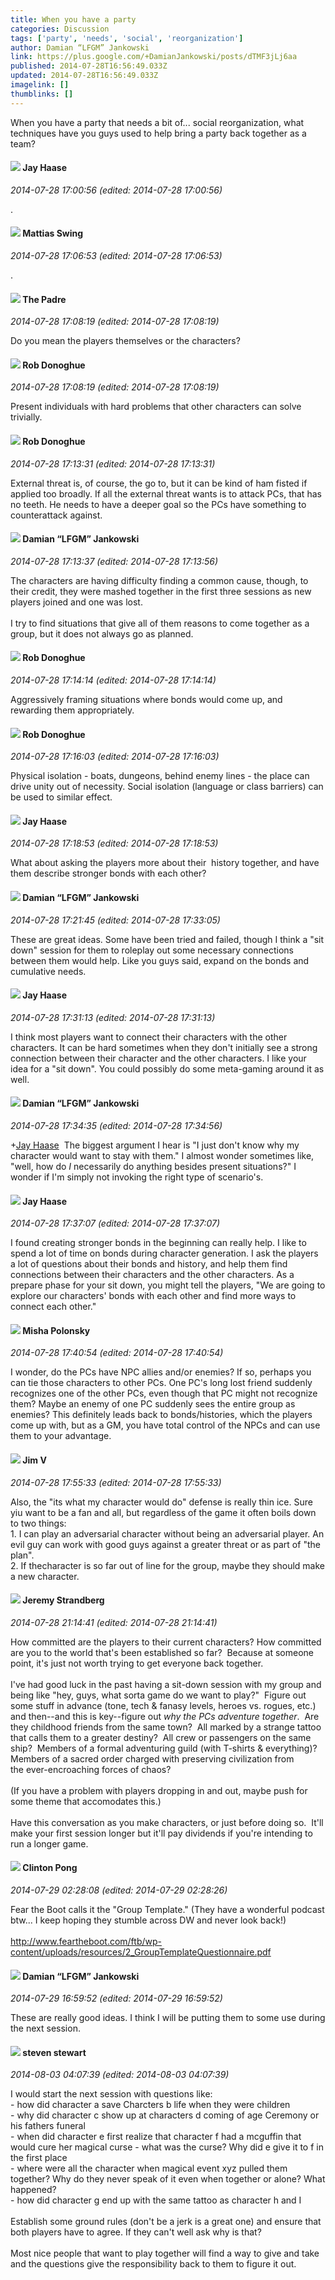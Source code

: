 ```yaml
---
title: When you have a party
categories: Discussion
tags: ['party', 'needs', 'social', 'reorganization']
author: Damian “LFGM” Jankowski
link: https://plus.google.com/+DamianJankowski/posts/dTMF3jLj6aa
published: 2014-07-28T16:56:49.033Z
updated: 2014-07-28T16:56:49.033Z
imagelink: []
thumblinks: []
---
```


When you have a party that needs a bit of... social reorganization, what techniques have you guys used to help bring a party back together as a team?
<div id='comment z13bvzqqukvuspyit04cgpyieti2cz0ojt00k'>
  <h4><img src='{{site.baseurl}}//images/avatars/104270781828973595017_photo.jpg'> Jay Haase</h4>
      <p><cite>2014-07-28 17:00:56 (edited: 2014-07-28 17:00:56)</cite></p>
        <p>.</p>
</div>
        

<div id='comment z13bvzqqukvuspyit04cgpyieti2cz0ojt00k'>
  <h4><img src='{{site.baseurl}}//images/avatars/111211377584991410802_photo.jpg'> Mattias Swing</h4>
      <p><cite>2014-07-28 17:06:53 (edited: 2014-07-28 17:06:53)</cite></p>
        <p>.</p>
</div>
        

<div id='comment z13bvzqqukvuspyit04cgpyieti2cz0ojt00k'>
  <h4><img src='{{site.baseurl}}//images/avatars/102953378950954656315_photo.jpg'> The Padre</h4>
      <p><cite>2014-07-28 17:08:19 (edited: 2014-07-28 17:08:19)</cite></p>
        <p>Do you mean the players themselves or the characters?</p>
</div>
        

<div id='comment z13bvzqqukvuspyit04cgpyieti2cz0ojt00k'>
  <h4><img src='{{site.baseurl}}//images/avatars/104915224203075819082_photo.jpg'> Rob Donoghue</h4>
      <p><cite>2014-07-28 17:08:19 (edited: 2014-07-28 17:08:19)</cite></p>
        <p>Present individuals with hard problems that other characters can solve trivially.</p>
</div>
        

<div id='comment z13bvzqqukvuspyit04cgpyieti2cz0ojt00k'>
  <h4><img src='{{site.baseurl}}//images/avatars/104915224203075819082_photo.jpg'> Rob Donoghue</h4>
      <p><cite>2014-07-28 17:13:31 (edited: 2014-07-28 17:13:31)</cite></p>
        <p>External threat is, of course, the go to, but it can be kind of ham fisted if applied too broadly. If all the external threat wants is to attack PCs, that has no teeth. He needs to have a deeper goal so the PCs have something to counterattack against.</p>
</div>
        

<div id='comment z13bvzqqukvuspyit04cgpyieti2cz0ojt00k'>
  <h4><img src='{{site.baseurl}}//images/avatars/100476170927206311405_photo.jpg'> Damian “LFGM” Jankowski</h4>
      <p><cite>2014-07-28 17:13:37 (edited: 2014-07-28 17:13:56)</cite></p>
        <p>The characters are having difficulty finding a common cause, though, to their credit, they were mashed together in the first three sessions as new players joined and one was lost.<br /><br />I try to find situations that give all of them reasons to come together as a group, but it does not always go as planned.</p>
</div>
        

<div id='comment z13bvzqqukvuspyit04cgpyieti2cz0ojt00k'>
  <h4><img src='{{site.baseurl}}//images/avatars/104915224203075819082_photo.jpg'> Rob Donoghue</h4>
      <p><cite>2014-07-28 17:14:14 (edited: 2014-07-28 17:14:14)</cite></p>
        <p>Aggressively framing situations where bonds would come up, and rewarding them appropriately.</p>
</div>
        

<div id='comment z13bvzqqukvuspyit04cgpyieti2cz0ojt00k'>
  <h4><img src='{{site.baseurl}}//images/avatars/104915224203075819082_photo.jpg'> Rob Donoghue</h4>
      <p><cite>2014-07-28 17:16:03 (edited: 2014-07-28 17:16:03)</cite></p>
        <p>Physical isolation - boats, dungeons, behind enemy lines - the place can drive unity out of necessity. Social isolation (language or class barriers) can be used to similar effect.</p>
</div>
        

<div id='comment z13bvzqqukvuspyit04cgpyieti2cz0ojt00k'>
  <h4><img src='{{site.baseurl}}//images/avatars/104270781828973595017_photo.jpg'> Jay Haase</h4>
      <p><cite>2014-07-28 17:18:53 (edited: 2014-07-28 17:18:53)</cite></p>
        <p>What about asking the players more about their  history together, and have them describe stronger bonds with each other?</p>
</div>
        

<div id='comment z13bvzqqukvuspyit04cgpyieti2cz0ojt00k'>
  <h4><img src='{{site.baseurl}}//images/avatars/100476170927206311405_photo.jpg'> Damian “LFGM” Jankowski</h4>
      <p><cite>2014-07-28 17:21:45 (edited: 2014-07-28 17:33:05)</cite></p>
        <p>These are great ideas. Some have been tried and failed, though I think a &quot;sit down&quot; session for them to roleplay out some necessary connections between them would help. Like you guys said, expand on the bonds and cumulative needs.</p>
</div>
        

<div id='comment z13bvzqqukvuspyit04cgpyieti2cz0ojt00k'>
  <h4><img src='{{site.baseurl}}//images/avatars/104270781828973595017_photo.jpg'> Jay Haase</h4>
      <p><cite>2014-07-28 17:31:13 (edited: 2014-07-28 17:31:13)</cite></p>
        <p>I think most players want to connect their characters with the other characters. It can be hard sometimes when they don&#39;t initially see a strong connection between their character and the other characters. I like your idea for a &quot;sit down&quot;. You could possibly do some meta-gaming around it as well.</p>
</div>
        

<div id='comment z13bvzqqukvuspyit04cgpyieti2cz0ojt00k'>
  <h4><img src='{{site.baseurl}}//images/avatars/100476170927206311405_photo.jpg'> Damian “LFGM” Jankowski</h4>
      <p><cite>2014-07-28 17:34:35 (edited: 2014-07-28 17:34:56)</cite></p>
        <p><span class="proflinkWrapper"><span class="proflinkPrefix">+</span><a class="proflink" href="https://plus.google.com/104270781828973595017" oid="104270781828973595017">Jay Haase</a></span>  The biggest argument I hear is &quot;I just don&#39;t know why my character would want to stay with them.&quot; I almost wonder sometimes like, &quot;well, how do <i>I</i> necessarily do anything besides present situations?&quot; I wonder if I&#39;m simply not invoking the right type of scenario&#39;s.</p>
</div>
        

<div id='comment z13bvzqqukvuspyit04cgpyieti2cz0ojt00k'>
  <h4><img src='{{site.baseurl}}//images/avatars/104270781828973595017_photo.jpg'> Jay Haase</h4>
      <p><cite>2014-07-28 17:37:07 (edited: 2014-07-28 17:37:07)</cite></p>
        <p>I found creating stronger bonds in the beginning can really help. I like to spend a lot of time on bonds during character generation. I ask the players a lot of questions about their bonds and history, and help them find connections between their characters and the other characters. As a prepare phase for your sit down, you might tell the players, &quot;We are going to explore our characters&#39; bonds with each other and find more ways to connect each other.&quot;</p>
</div>
        

<div id='comment z13bvzqqukvuspyit04cgpyieti2cz0ojt00k'>
  <h4><img src='{{site.baseurl}}//images/avatars/116245899164381280330_photo.jpg'> Misha Polonsky</h4>
      <p><cite>2014-07-28 17:40:54 (edited: 2014-07-28 17:40:54)</cite></p>
        <p>I wonder, do the PCs have NPC allies and/or enemies? If so, perhaps you can tie those characters to other PCs. One PC&#39;s long lost friend suddenly recognizes one of the other PCs, even though that PC might not recognize them? Maybe an enemy of one PC suddenly sees the entire group as enemies? This definitely leads back to bonds/histories, which the players come up with, but as a GM, you have total control of the NPCs and can use them to your advantage.</p>
</div>
        

<div id='comment z13bvzqqukvuspyit04cgpyieti2cz0ojt00k'>
  <h4><img src='{{site.baseurl}}//images/avatars/115960798010335943593_photo.jpg'> Jim V</h4>
      <p><cite>2014-07-28 17:55:33 (edited: 2014-07-28 17:55:33)</cite></p>
        <p>Also, the &quot;its what my character would do&quot; defense is really thin ice. Sure yiu want to be a fan and all, but regardless of the game it often boils down to two things:<br />1. I can play an adversarial character without being an adversarial player. An evil guy can work with good guys against a greater threat or as part of &quot;the plan&quot;.<br />2. If thecharacter is so far out of line for the group, maybe they should make a new character.</p>
</div>
        

<div id='comment z13bvzqqukvuspyit04cgpyieti2cz0ojt00k'>
  <h4><img src='{{site.baseurl}}//images/avatars/102595580176380683252_photo.jpg'> Jeremy Strandberg</h4>
      <p><cite>2014-07-28 21:14:41 (edited: 2014-07-28 21:14:41)</cite></p>
        <p>How committed are the players to their current characters? How committed are you to the world that&#39;s been established so far?  Because at someone point, it&#39;s just not worth trying to get everyone back together. <br /><br />I&#39;ve had good luck in the past having a sit-down session with my group and being like &quot;hey, guys, what sorta game do we want to play?&quot;  Figure out some stuff in advance (tone, tech &amp; fanasy levels, heroes vs. rogues, etc.) and then--and this is key--figure out <i>why the PCs adventure together</i>.  Are they childhood friends from the same town?  All marked by a strange tattoo that calls them to a greater destiny?  All crew or passengers on the same ship?  Members of a formal adventuring guild (with T-shirts &amp; everything)?  Members of a sacred order charged with preserving civilization from the ever-encroaching forces of chaos? <br /><br />(If you have a problem with players dropping in and out, maybe push for some theme that accomodates this.)<br /><br />Have this conversation as you make characters, or just before doing so.  It&#39;ll make your first session longer but it&#39;ll pay dividends if you&#39;re intending to run a longer game.</p>
</div>
        

<div id='comment z13bvzqqukvuspyit04cgpyieti2cz0ojt00k'>
  <h4><img src='{{site.baseurl}}//images/avatars/104073087524335945732_photo.jpg'> Clinton Pong</h4>
      <p><cite>2014-07-29 02:28:08 (edited: 2014-07-29 02:28:26)</cite></p>
        <p>Fear the Boot calls it the &quot;Group Template.&quot;  (They have a wonderful podcast btw... I keep hoping they stumble across DW and never look back!)﻿<br /><br /><a href="http://www.feartheboot.com/ftb/wp-content/uploads/resources/2_GroupTemplateQuestionnaire.pdf" class="ot-anchor">http://www.feartheboot.com/ftb/wp-content/uploads/resources/2_GroupTemplateQuestionnaire.pdf</a></p>
</div>
        

<div id='comment z13bvzqqukvuspyit04cgpyieti2cz0ojt00k'>
  <h4><img src='{{site.baseurl}}//images/avatars/100476170927206311405_photo.jpg'> Damian “LFGM” Jankowski</h4>
      <p><cite>2014-07-29 16:59:52 (edited: 2014-07-29 16:59:52)</cite></p>
        <p>These are really good ideas. I think I will be putting them to some use during the next session.</p>
</div>
        

<div id='comment z13bvzqqukvuspyit04cgpyieti2cz0ojt00k'>
  <h4><img src='{{site.baseurl}}//images/avatars/101845816313183575681_photo.jpg'> steven stewart</h4>
      <p><cite>2014-08-03 04:07:39 (edited: 2014-08-03 04:07:39)</cite></p>
        <p>I would start the next session with questions like:<br />- how did character a save Charcters b life when they were children<br />- why did character c show up at characters d coming of age Ceremony or his fathers funeral<br />- when did character e first realize that character f had a mcguffin that would cure her magical curse - what was the curse? Why did e give it to f in the first place<br />- where were all the character when magical event xyz pulled them together? Why do they never speak of it even when together or alone? What happened?<br />- how did character g end up with the same tattoo as character h and I<br /><br />Establish some ground rules (don&#39;t be a jerk is a great one) and ensure that both players have to agree. If they can&#39;t well ask why is that? <br /><br />Most nice people that want to play together will find a way to give and take and the questions give the responsibility back to them to figure it out.</p>
</div>
        
